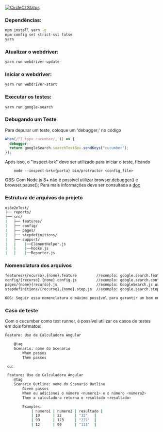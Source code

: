 [![CircleCI Status](https://circleci.com/gh/paulohfcanuto/es6e2eTest.svg?style=shield)](https://circleci.com/gh/paulohfcanuto/es6e2eTest)
### Dependências:
```sh
npm install yarn -g
npm config set strict-ssl false
yarn
```

### Atualizar o webdriver:
```sh
yarn run webdriver-update
```


### Iniciar o webdriver:
```sh
yarn run webdriver-start
```


### Executar os testes:
```sh
yarn run google-search
```

### Debugando um Teste
Para depurar um teste, coloque um 'debugger;' no código
```javascript
When(/^I type cucumber/, () => {
  debugger;
  return googleSearch.searchTextBox.sendKeys("cucumber");
});
```
Após isso, o "inspect-brk" deve ser utilizado para iniciar o teste, ficando
```
    node --inspect-brk={porta} bin/protractor <config_file>
```
OBS: Com Node.js 8+ não é possível utilizar browser.debugger() e browser.pause();
Para mais informações deve ser consultada a [doc](http://www.protractortest.org/#/debugging)



### Estrutura de arquivos do projeto
```sh
es6e2eTest/
├── reports/
├── src/
|   ├── features/
|   ├── config/
|   ├── pages/
|   ├── stepdefinitions/
|   ├── support/
|   |    |──ElementHelper.js
|   |    |──hooks.js
|   |    |──Reporter.js
```


### Nomenclatura dos arquivos
```sh
features/{recurso}.{nome}.feature         //exemplo: google.search.feature
config/{recurso}.{nome}.config.js         //exemplo: google.search.config.js
pages/{nome}{recurso}.js                  //exemplo: GoogleSearch.js usar o PascalCase no nome do arquivo e no nome da classe
stepdefinitions/{recurso}.{nome}.step.js  //exemplo: google.search.step.js

OBS: Seguir essa nomenclatura o máximo possível para garantir um bom entendimento do funcionamento dos testes.
```


### Caso de teste
Com o cucumber como test runner, é possível utilizar os casos de testes em dois formatos:
```sh
Feature: Uso de Calculadora Angular

    @tag
    Scenario: nome do Scenario
        When passos
        Then passos

 ou:

 Feature: Uso de Calculadora Angular
    @tag
    Scenario Outline: nome do Scenario Outline
        Given passos
        When eu adicionei o número <numero1> e o número <numero2>
        Then a calculadora retorna o resultado <resultado>

        Examples:
            | numero1 | numero2 | resultado |
            | 10      | 22      | "32"   |
            | 99      | 123     | "222"  |
            | 12      | 99      | "111"  |
```
